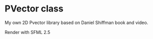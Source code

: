 # PVector class

My own 2D Pvector library based on Daniel Shiffman book and video.

Render with SFML 2.5
